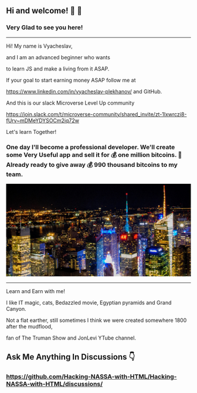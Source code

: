 ## Hi and welcome! 👋 :sparkling_heart:
### Very Glad to see you here!
---

Hi! My name is Vyacheslav, 

and I am an advanced beginner who wants 

to learn JS and make a living from it ASAP. 

If your goal to start earning money ASAP follow me at 

https://www.linkedin.com/in/vyacheslav-plekhanov/ and GitHub.

And this is our slack Microverse Level Up community 

https://join.slack.com/t/microverse-community/shared_invite/zt-1lxwrczi8-fUrv~mDMeYDYSOCm2iq72w 

Let's learn Together!

### One day I'll become a professional developer. We'll create some Very Useful app and sell it for 💰 one million bitcoins. 🚀 Already ready to give away 💰 990 thousand bitcoins to my team.

<!-- ![BG image for my page](https://github.com/Hacking-NASSA-with-HTML/Hacking-NASSA-with-HTML/blob/main/bg.jpg) -->
<!-- [![Netlify Status](https://api.netlify.com/api/v1/badges/4e0e66c9-c063-46ca-846e-003ad7fd56fa/deploy-status)](https://lucinda-news.netlify.app) -->
[![BG image for my page](https://github.com/Hacking-NASSA-with-HTML/Hacking-NASSA-with-HTML/blob/main/bg.jpg)](https://skyline.github.com/hacking-nassa-with-html/2022)


<!--
**Hacking-NASSA-with-HTML/Hacking-NASSA-with-HTML** is a ✨ _special_ ✨ repository because its `README.md` (this file) appears on your GitHub profile.

Here are some ideas to get you started:

- 🔭 I’m currently working on ...
- 🌱 I’m currently learning ...
- 👯 I’m looking to collaborate on ...
- 🤔 I’m looking for help with ...
- 💬 Ask me about ...
- 📫 How to reach me: ...
- 😄 Pronouns: ...
- ⚡ Fun fact: ...
-->
---

Learn and Earn with me! 

I like IT magic, cats, Bedazzled movie, Egyptian pyramids and Grand Canyon. 

Not a flat earther, still sometimes I think we were created somewhere 1800 after the mudflood, 

fan of The Truman Show and JonLevi YTube channel.

## Ask Me Anything In Discussions :point_down:
### https://github.com/Hacking-NASSA-with-HTML/Hacking-NASSA-with-HTML/discussions/
